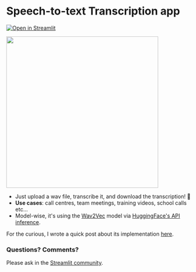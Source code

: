 # Speech-to-text Transcription app

[![Open in Streamlit](https://static.streamlit.io/badges/streamlit_badge_black_white.svg)](https://share.streamlit.io/streamlit/example-app-speech-to-text-transcription/main)

<img src="https://user-images.githubusercontent.com/27242399/168794453-e482a8a2-fce2-4f83-bddb-263e5bbe4853.png" width="400"/>

 - Just upload a wav file, transcribe it, and download the
   transcription! 🙌
 - **Use cases**: call centres, team meetings, training videos, school
   calls etc...
 - Model-wise, it's using the [Wav2Vec](https://huggingface.co/docs/transformers/model_doc/wav2vec2) model via [HuggingFace's API inference](https://huggingface.co/docs/api-inference/index).

For the curious, I wrote a quick post about its implementation [here](https://www.charlywargnier.com/post/how-to-create-a-zero-shot-learning-text-classifier-using-hugging-face-and-streamlit).

### Questions? Comments?

Please ask in the [Streamlit community](https://discuss.streamlit.io).


